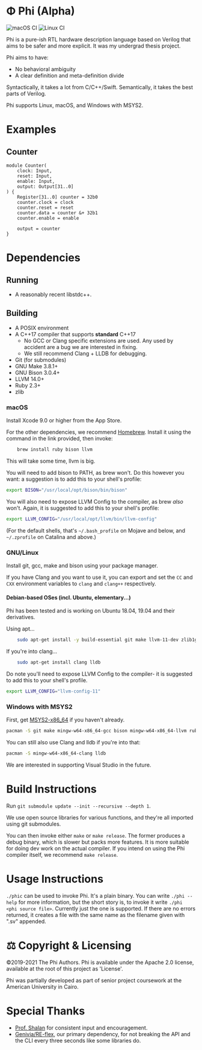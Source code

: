# Φ Phi (Alpha)
![macOS CI](https://github.com/donn/Phi/actions/workflows/mac.yml/badge.svg)
![Linux CI](https://github.com/donn/Phi/actions/workflows/linux.yml/badge.svg)

Phi is a pure-ish RTL hardware description language based on Verilog that aims to be safer and more explicit. It was my undergrad thesis project.

Phi aims to have:
* No behavioral ambiguity
* A clear definition and meta-definition divide

Syntactically, it takes a lot from C/C++/Swift. Semantically, it takes the best parts of Verilog.

Phi supports Linux, macOS, and Windows with MSYS2.

# Examples
## Counter
```phi
module Counter(
    clock: Input,
    reset: Input,
    enable: Input,
    output: Output[31..0]
) {
    Register[31..0] counter = 32b0
    counter.clock = clock
    counter.reset = reset
    counter.data = counter &+ 32b1
    counter.enable = enable

    output = counter
}
```

# Dependencies
## Running
* A reasonably recent libstdc++.

## Building
* A POSIX environment
* A C++17 compiler that supports **standard** C++17
    * No GCC or Clang specific extensions are used. Any used by accident are a bug we are interested in fixing.
    * We still recommend Clang + LLDB for debugging.
* Git (for submodules)
* GNU Make 3.8.1+
* GNU Bison 3.0.4+
* LLVM 14.0+
* Ruby 2.3+
* zlib

### macOS
Install Xcode 9.0 or higher from the App Store.

For the other dependencies, we recommend [Homebrew](https://brew.sh). Install it using the command in the link provided, then invoke:

```bash
    brew install ruby bison llvm
```

This will take some time, llvm is big.

You will need to add bison to PATH, as brew won't. Do this however you want: a suggestion is to add this to your shell's profile:
```sh
export BISON="/usr/local/opt/bison/bin/bison"
```

You will also need to expose LLVM Config to the compiler, as brew *also* won't. Again, it is suggested to add this to your shell's profile:
```sh
export LLVM_CONFIG="/usr/local/opt/llvm/bin/llvm-config"
```

(For the default shells, that's `~/.bash_profile` on Mojave and below, and `~/.zprofile` on Catalina and above.)

### GNU/Linux
Install git, gcc, make and bison using your package manager.

If you have Clang and you want to use it, you can export and set the `CC` and `CXX` environment variables to `clang` and `clang++` respectively.

#### Debian-based OSes (incl. Ubuntu, elementary...)
Phi has been tested and is working on Ubuntu 18.04, 19.04 and their derivatives.

Using apt...

```sh
    sudo apt-get install -y build-essential git make llvm-11-dev zlib1g-dev bison ruby
```

If you're into clang...

```sh
    sudo apt-get install clang lldb
```

Do note you'll need to expose LLVM Config to the compiler- it is suggested to add this to your shell's profile.
```sh
export LLVM_CONFIG="llvm-config-11"
```

### Windows with MSYS2
First, get [MSYS2-x86_64](https://www.msys2.org/) if you haven't already.

```sh
pacman -S git make mingw-w64-x86_64-gcc bison mingw-w64-x86_64-llvm ruby
```

You can still also use Clang and lldb if you're into that:

```sh
pacman -S mingw-w64-x86_64-clang lldb
```

We are interested in supporting Visual Studio in the future.

# Build Instructions
Run `git submodule update --init --recursive --depth 1`.

We use open source libraries for various functions, and they're all imported using git submodules.

You can then invoke either `make` or `make release`. The former produces a debug binary, which is slower but packs more features. It is more suitable for doing dev work on the actual compiler. If you intend on using the Phi compiler itself, we recommend `make release`.

# Usage Instructions
`./phic` can be used to invoke Phi. It's a plain binary. You can write `./phi --help` for more information, but the short story is, to invoke it write `./phi <phi source file>`. Currently just the one is supported. If there are no errors returned, it creates a file with the same name as the filename given with ".sv" appended.

# ⚖️ Copyright & Licensing
©2019-2021 The Phi Authors. Phi is available under the Apache 2.0 license, available at the root of this project as 'License'.

Phi was partially developed as part of senior project coursework at the American University in Cairo.

# Special Thanks
* [Prof. Shalan](https://github.com/shalan) for consistent input and encouragement.
* [Genivia/RE-flex](https://github.com/Genivia/RE-flex), our primary dependency, for not breaking the API and the CLI every three seconds like some libraries do.